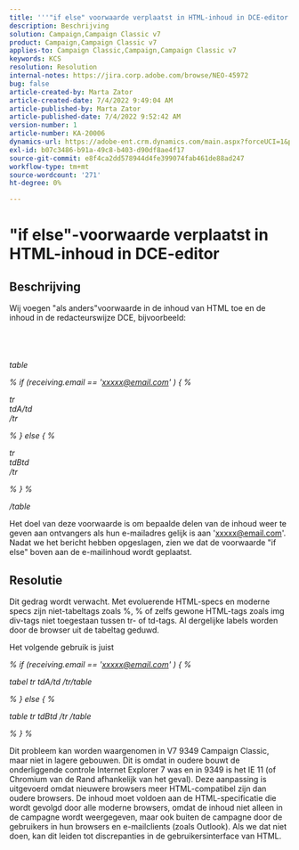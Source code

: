 ```yaml
---
title: '''"if else" voorwaarde verplaatst in HTML-inhoud in DCE-editor'
description: Beschrijving
solution: Campaign,Campaign Classic v7
product: Campaign,Campaign Classic v7
applies-to: Campaign Classic,Campaign,Campaign Classic v7
keywords: KCS
resolution: Resolution
internal-notes: https://jira.corp.adobe.com/browse/NEO-45972
bug: false
article-created-by: Marta Zator
article-created-date: 7/4/2022 9:49:04 AM
article-published-by: Marta Zator
article-published-date: 7/4/2022 9:52:42 AM
version-number: 1
article-number: KA-20006
dynamics-url: https://adobe-ent.crm.dynamics.com/main.aspx?forceUCI=1&pagetype=entityrecord&etn=knowledgearticle&id=9d9f6384-7efb-ec11-82e5-000d3a5a3540
exl-id: b07c3486-b91a-49c8-b403-d90df8ae4f17
source-git-commit: e8f4ca2dd578944d4fe399074fab461de88ad247
workflow-type: tm+mt
source-wordcount: '271'
ht-degree: 0%

---
```


# &quot;if else&quot;-voorwaarde verplaatst in HTML-inhoud in DCE-editor

## Beschrijving

Wij voegen &quot;als anders&quot;voorwaarde in de inhoud van HTML toe en de inhoud in de redacteurswijze DCE, bijvoorbeeld:<br><br> <br><br><br>
*table*

*% if (receiving.email == &#39;xxxxx@email.com&#39; ) { %*

*tr
<br>tdA/td
<br>/tr*

*% } else { %*

*tr
<br>tdBtd
<br>/tr*

*% } %*

*/table*



Het doel van deze voorwaarde is om bepaalde delen van de inhoud weer te geven aan ontvangers als hun e-mailadres gelijk is aan &#39;xxxxx@email.com&#39;. Nadat we het bericht hebben opgeslagen, zien we dat de voorwaarde &quot;if else&quot; boven aan de e-mailinhoud wordt geplaatst.


## Resolutie


Dit gedrag wordt verwacht. Met evoluerende HTML-specs en moderne specs zijn niet-tabeltags zoals %, % of zelfs gewone HTML-tags zoals img div-tags niet toegestaan tussen tr- of td-tags. Al dergelijke labels worden door de browser uit de tabeltag geduwd.

Het volgende gebruik is juist

*% if (receiving.email == &#39;xxxxx@email.com&#39; ) { %*

*tabel tr tdA/td /tr/table*

*% } else { %*

*table tr tdBtd /tr /table*

*% } %*

Dit probleem kan worden waargenomen in V7 9349 Campaign Classic, maar niet in lagere gebouwen. Dit is omdat in oudere bouwt de onderliggende controle Internet Explorer 7 was en in 9349 is het IE 11 (of Chromium van de Rand afhankelijk van het geval). Deze aanpassing is uitgevoerd omdat nieuwere browsers meer HTML-compatibel zijn dan oudere browsers. De inhoud moet voldoen aan de HTML-specificatie die wordt gevolgd door alle moderne browsers, omdat de inhoud niet alleen in de campagne wordt weergegeven, maar ook buiten de campagne door de gebruikers in hun browsers en e-mailclients (zoals Outlook). Als we dat niet doen, kan dit leiden tot discrepanties in de gebruikersinterface van HTML.
